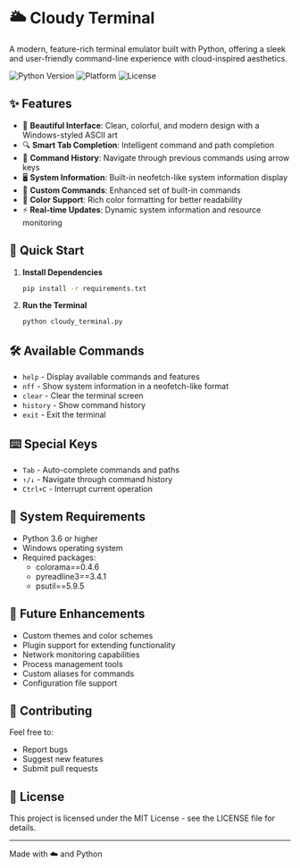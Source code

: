 # 🌥️ Cloudy Terminal

A modern, feature-rich terminal emulator built with Python, offering a sleek and user-friendly command-line experience with cloud-inspired aesthetics.

![Python Version](https://img.shields.io/badge/python-3.6+-blue.svg)
![Platform](https://img.shields.io/badge/platform-windows-lightgrey.svg)
![License](https://img.shields.io/badge/license-MIT-green.svg)

## ✨ Features

- 🎨 **Beautiful Interface**: Clean, colorful, and modern design with a Windows-styled ASCII art
- 🔍 **Smart Tab Completion**: Intelligent command and path completion
- 📝 **Command History**: Navigate through previous commands using arrow keys
- 🖥️ **System Information**: Built-in neofetch-like system information display
- 🎯 **Custom Commands**: Enhanced set of built-in commands
- 🌈 **Color Support**: Rich color formatting for better readability
- ⚡ **Real-time Updates**: Dynamic system information and resource monitoring

## 🚀 Quick Start

1. **Install Dependencies**
   ```bash
   pip install -r requirements.txt
   ```

2. **Run the Terminal**
   ```bash
   python cloudy_terminal.py
   ```

## 🛠️ Available Commands

- `help` - Display available commands and features
- `nff` - Show system information in a neofetch-like format
- `clear` - Clear the terminal screen
- `history` - Show command history
- `exit` - Exit the terminal

## ⌨️ Special Keys

- `Tab` - Auto-complete commands and paths
- `↑/↓` - Navigate through command history
- `Ctrl+C` - Interrupt current operation

## 🔧 System Requirements

- Python 3.6 or higher
- Windows operating system
- Required packages:
  - colorama==0.4.6
  - pyreadline3==3.4.1
  - psutil==5.9.5

## 🎯 Future Enhancements

- Custom themes and color schemes
- Plugin support for extending functionality
- Network monitoring capabilities
- Process management tools
- Custom aliases for commands
- Configuration file support

## 🤝 Contributing

Feel free to:
- Report bugs
- Suggest new features
- Submit pull requests

## 📜 License

This project is licensed under the MIT License - see the LICENSE file for details.

---
Made with ☁️ and Python
